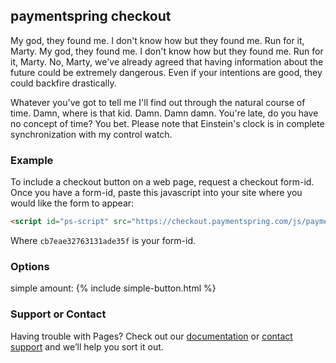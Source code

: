## paymentspring checkout

My god, they found me. I don't know how but they found me. Run for it, Marty. My god, they found me. I don't know how but they found me. Run for it, Marty. No, Marty, we've already agreed that having information about the future could be extremely dangerous. Even if your intentions are good, they could backfire drastically.

Whatever you've got to tell me I'll find out through the natural course of time. Damn, where is that kid. Damn. Damn damn. You're late, do you have no concept of time? You bet. Please note that Einstein's clock is in complete synchronization with my control watch.


### Example

To include a checkout button on a web page, request a checkout form-id. Once you have a form-id, paste this javascript into your site where you would like the form to appear:

```markdown
<script id="ps-script" src="https://checkout.paymentspring.com/js/paymentspring.js" formid="cb7eae32763131ade35f"></script>
```
Where `cb7eae32763131ade35f` is your form-id.

### Options

simple amount:
{% include simple-button.html %}

### Support or Contact

Having trouble with Pages? Check out our [documentation](https://help.github.com/categories/github-pages-basics/) or [contact support](https://github.com/contact) and we’ll help you sort it out.
